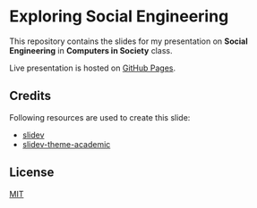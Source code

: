 # Exploring Social Engineering

This repository contains the slides for my presentation on **Social Engineering** in **Computers in Society** class.

Live presentation is hosted on [GitHub Pages](https://zyf722.github.io/exploring-social-engineering-slides/).

## Credits

Following resources are used to create this slide:

- [slidev](https://sli.dev)
- [slidev-theme-academic](https://github.com/alexanderdavide/slidev-theme-academic)

## License

[MIT](./LICENSE)
